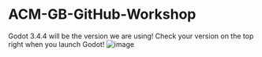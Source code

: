 # ACM-GB-GitHub-Workshop
Godot 3.4.4 will be the version we are using! Check your version on the top right when you launch Godot!
![image](https://user-images.githubusercontent.com/42956126/161401455-9202535c-8dc3-4e7f-8c57-ff555944e6cc.png)

